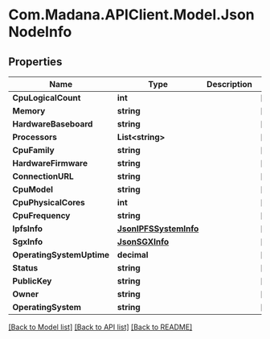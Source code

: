 
# Com.Madana.APIClient.Model.JsonNodeInfo

## Properties

Name | Type | Description | Notes
------------ | ------------- | ------------- | -------------
**CpuLogicalCount** | **int** |  | [optional] 
**Memory** | **string** |  | [optional] 
**HardwareBaseboard** | **string** |  | [optional] 
**Processors** | **List&lt;string&gt;** |  | [optional] 
**CpuFamily** | **string** |  | [optional] 
**HardwareFirmware** | **string** |  | [optional] 
**ConnectionURL** | **string** |  | [optional] 
**CpuModel** | **string** |  | [optional] 
**CpuPhysicalCores** | **int** |  | [optional] 
**CpuFrequency** | **string** |  | [optional] 
**IpfsInfo** | [**JsonIPFSSystemInfo**](JsonIPFSSystemInfo.md) |  | [optional] 
**SgxInfo** | [**JsonSGXInfo**](JsonSGXInfo.md) |  | [optional] 
**OperatingSystemUptime** | **decimal** |  | [optional] 
**Status** | **string** |  | [optional] 
**PublicKey** | **string** |  | [optional] 
**Owner** | **string** |  | [optional] 
**OperatingSystem** | **string** |  | [optional] 

[[Back to Model list]](../README.md#documentation-for-models)
[[Back to API list]](../README.md#documentation-for-api-endpoints)
[[Back to README]](../README.md)


